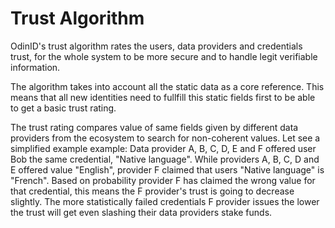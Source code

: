 # Trust Algorithm

OdinID's trust algorithm rates the users, data providers and credentials trust, for the whole system to be more secure and to handle legit verifiable information.

The algorithm takes into account all the static data as a core reference. This means that all new identities need to fullfill this static fields first to be able to get a basic trust rating.

The trust rating compares value of same fields given by different data providers from the ecosystem to search for non-coherent values. Let see a simplified example example: Data provider A, B, C, D, E and F offered user Bob the same credential, "Native language". While providers A, B, C, D and E offered value "English", provider F claimed that users "Native language" is "French". Based on probability provider F has claimed the wrong value for that credential, this means the F provider's trust is going to decrease slightly. The more statistically failed credentials F provider issues the lower the trust will get even slashing their data providers stake funds.

